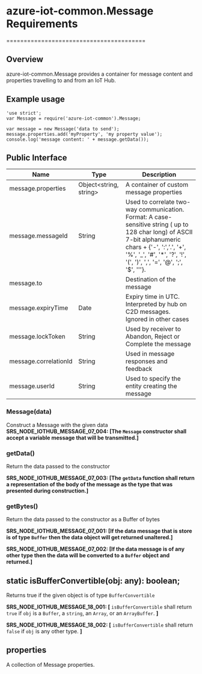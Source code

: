 # azure-iot-common.Message Requirements
========================================

## Overview
azure-iot-common.Message provides a container for message content and properties travelling to and from an IoT Hub.

## Example usage
```
'use strict';
var Message = require('azure-iot-common').Message;

var message = new Message('data to send');
message.properties.add('myProperty', 'my property value');
console.log('message content: ' + message.getData());
```

## Public Interface

| **Name**              | **Type**                | **Description** |
|-----------------------|-------------------------|-----------------|
| message.properties    | Object<string, string>  | A container of custom message properties |
| message.messageId     | String                  |  Used to correlate two-way communication. Format: A case-sensitive string ( up to 128 char long) of ASCII 7-bit alphanumeric chars + {'-', ':',’.', '+', '%', '_', '#', '*', '?', '!', '(', ')', ',', '=', '@', ';', '$', '''}. |
| message.to            |                         | Destination of the message |
| message.expiryTime    | Date                    | Expiry time in UTC. Interpreted by hub on C2D messages. Ignored in other cases |
| message.lockToken     | String                  | Used by receiver to Abandon, Reject or Complete the message |
| message.correlationId | String                  | Used in message responses and feedback |
| message.userId        | String                  | Used to specify the entity creating the message |


### Message(data)
Construct a Message with the given data
**SRS_NODE_IOTHUB_MESSAGE_07_004: [**The `Message` constructor shall accept a variable message that will be transmitted.**]**

### getData()
Return the data passed to the constructor

**SRS_NODE_IOTHUB_MESSAGE_07_003: [**The `getData` function shall return a representation of the body of the message as the type that was presented during construction.**]**

### getBytes()
Return the data passed to the constructor as a Buffer of bytes

**SRS_NODE_IOTHUB_MESSAGE_07_001: [**If the data message that is store is of type `Buffer` then the data object will get returned unaltered.**]**

**SRS_NODE_IOTHUB_MESSAGE_07_002: [**If the data message is of any other type then the data will be converted to a `Buffer` object and returned.**]**

## static isBufferConvertible(obj: any): boolean;
Returns true if the given object is of type `BufferConvertible`

**SRS_NODE_IOTHUB_MESSAGE_18_001: [** `isBufferConvertible` shall return `true` if `obj` is a `Buffer`, a `string`, an `Array`, or an `ArrayBuffer`. **]**

**SRS_NODE_IOTHUB_MESSAGE_18_002: [** `isBufferConvertible` shall return `false` if `obj` is any other type. **]**

## properties
A collection of Message properties.

